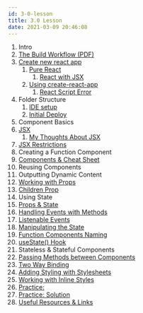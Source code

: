 ```yaml
---
id: 3-0-lesson
title: 3.0 Lesson
date: 2021-03-09 20:46:08
---
```


1. Intro
2. [The Build Workflow (PDF)](../pdf/3-2-build-workflow.pdf)
3. [Create new react app](3-3-0-create-new-react-app)
   1. [Pure React](3-3-1-0-pure-react)
      1. [React with JSX](3-3-1-1-react-with-jsx)
   2. [Using create-react-app](3-3-2-0-using-create-react-app)
      1. [React Script Error](3-3-2-1-react-script-error)
4. Folder Structure
   1. [IDE setup](3-4-1-ide-setup)
   2. [Initial Deploy](3-4-2-initial-deploy)
5. Component Basics
6. [JSX](3-6-0-jsx)
   1. [My Thoughts About JSX](3-6-1-my-thoughts-about-jsx)
7. [JSX Restrictions](3-7-jsx-restrictions)
8. Creating a Function Component
9. [Components & Cheat Sheet](3-9-components-jsx-cheat-sheet)
10. Reusing Components
11. Outputting Dynamic Content
12. [Working with Props](3-12-working-with-props)
13. [Children Prop](3-13-children-prop)
14. Using State
15. [Props & State](3-15-props-and-state)
16. [Handling Events with Methods](3-16-handling-events-with-methods)
17. [Listenable Events](3-17-listenable-events)
18. [Manipulating the State](3-18-manipulating-state)
19. [Function Components Naming](3-19-function-components-naming)
20. [useState() Hook](3-20-usestate-hook)
21. Stateless & Stateful Components
22. [Passing Methods between Components](3-22-passing-methods-between-components)
23. [Two Way Binding](3-23-adding-two-way-binding)
24. [Adding Styling with Stylesheets](3-24-adding-styling-with-stylesheets)
25. [Working with Inline Styles](3-25-working-with-inline-styles)
26. [Practice:](3-26-practice-task)
27. [Practice: Solution](../Practice/3-0-practice)
28. [Useful Resources & Links](3-28-useful-resources)
